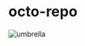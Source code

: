 # octo-repo

![umbrella](https://images.duckduckgo.com/iu/?u=http%3A%2F%2Fblogs.constantcontact.com%2Fwp-content%2Fuploads%2F2012%2F05%2Fumbrella.jpg&f=1)
